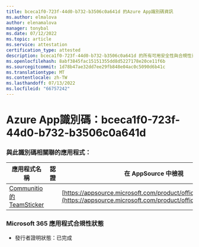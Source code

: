 ```yaml
---
title: bceca1f0-723f-44d0-b732-b3506c0a641d 的Azure App識別碼資訊
ms.author: elmalova
author: elenamalova
manager: tonybal
ms.date: 07/12/2022
ms.topic: article
ms.service: attestation
certification_type: attested
description: bceca1f0-723f-44d0-b732-b3506c0a641d 的所有可用安全性與合規性資訊。
ms.openlocfilehash: 8abf3845fac15151355dd8d5227178e20ce11f6b
ms.sourcegitcommit: 1d78b47ae32dd7ee29fb848e04ac0c5090d6b41c
ms.translationtype: MT
ms.contentlocale: zh-TW
ms.lasthandoff: 07/13/2022
ms.locfileid: "66757242"
---
```

# <a name="azure-app-id-bceca1f0-723f-44d0-b732-b3506c0a641d"></a>Azure App識別碼：bceca1f0-723f-44d0-b732-b3506c0a641d


### <a name="apps-associated-with-this-id"></a>與此識別碼相關聯的應用程式：
| **應用程式名稱** | **認證** | **在 AppSource 中檢視** |
|--------------|---------------|-----------------------|
| [Communitio 的 TeamSticker](../forward/WA200000894.md) |  | [https://appsource.microsoft.com/product/office/WA200000894](https://appsource.microsoft.com/product/office/WA200000894) |

### <a name="microsoft-365-app-compliance-status"></a>Microsoft 365 應用程式合規性狀態
- 發行者證明狀態：已完成
